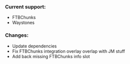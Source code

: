 ### Current support:

- FTBChunks
- Waystones

### Changes:

- Update dependencies
- Fix FTBChunks integration overlay overlap with JM stuff
- Add back missing FTBChunks info slot